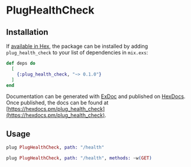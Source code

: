 # PlugHealthCheck

## Installation

If [available in Hex](https://hex.pm/docs/publish), the package can be installed
by adding `plug_health_check` to your list of dependencies in `mix.exs`:

```elixir
def deps do
  [
    {:plug_health_check, "~> 0.1.0"}
  ]
end
```

Documentation can be generated with [ExDoc](https://github.com/elixir-lang/ex_doc)
and published on [HexDocs](https://hexdocs.pm). Once published, the docs can
be found at [https://hexdocs.pm/plug_health_check](https://hexdocs.pm/plug_health_check).

## Usage
```elixir
plug PlugHealthCheck, path: "/health"
```

```elixir
plug PlugHealthCheck, path: "/health", methods: ~w(GET)
```
